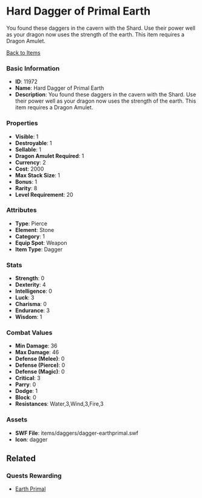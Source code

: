 # Hard Dagger of Primal Earth

You found these daggers in the cavern with the Shard. Use their power well as your dragon now uses the strength of the earth. This item requires a Dragon Amulet.

[Back to Items](../items.md)

### Basic Information

- **ID**: 11972
- **Name**: Hard Dagger of Primal Earth
- **Description**: You found these daggers in the cavern with the Shard. Use their power well as your dragon now uses the strength of the earth. This item requires a Dragon Amulet.

### Properties

- **Visible**: 1
- **Destroyable**: 1
- **Sellable**: 1
- **Dragon Amulet Required**: 1
- **Currency**: 2
- **Cost**: 2000
- **Max Stack Size**: 1
- **Bonus**: 1
- **Rarity**: 8
- **Level Requirement**: 20

### Attributes

- **Type**: Pierce
- **Element**: Stone
- **Category**: 1
- **Equip Spot**: Weapon
- **Item Type**: Dagger

### Stats

- **Strength**: 0
- **Dexterity**: 4
- **Intelligence**: 0
- **Luck**: 3
- **Charisma**: 0
- **Endurance**: 3
- **Wisdom**: 1

### Combat Values

- **Min Damage**: 36
- **Max Damage**: 46
- **Defense (Melee)**: 0
- **Defense (Pierce)**: 0
- **Defense (Magic)**: 0
- **Critical**: 3
- **Parry**: 0
- **Dodge**: 1
- **Block**: 0
- **Resistances**: Water,3,Wind,3,Fire,3

### Assets

- **SWF File**: items/daggers/dagger-earthprimal.swf
- **Icon**: dagger

## Related

### Quests Rewarding

- [Earth Primal](../quests/1156-earth-primal.md)

